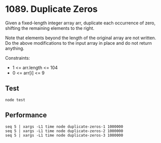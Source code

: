 # 1089. Duplicate Zeros

Given a fixed-length integer array arr, duplicate each occurrence of zero, shifting the remaining elements to the right.

Note that elements beyond the length of the original array are not written. Do the above modifications to the input array in place and do not return anything.

Constraints:
- 1 <= arr.length <= 104
- 0 <= arr[i] <= 9

## Test
```
node test
```

## Performance
```
seq 5 | xargs -L1 time node duplicate-zeros-1 1000000
seq 5 | xargs -L1 time node duplicate-zeros-2 1000000
seq 5 | xargs -L1 time node duplicate-zeros-3 1000000
```
